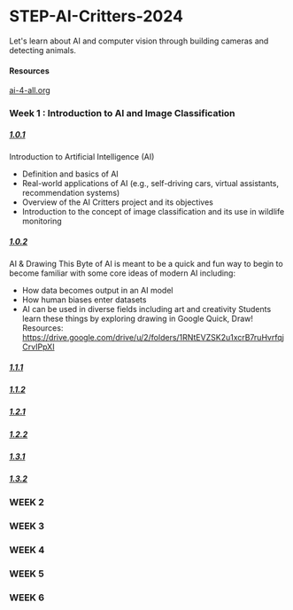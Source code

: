 # STEP-AI-Critters-2024
Let's learn about AI and computer vision through building cameras and detecting animals. 

#### Resources
[ai-4-all.org](https://ai-4-all.org/resources/)


### Week 1 : Introduction to AI and Image Classification

##### <ins>1.0.1</ins>
Introduction to Artificial Intelligence (AI)
- Definition and basics of AI
- Real-world applications of AI (e.g., self-driving cars, virtual assistants, recommendation systems)
- Overview of the AI Critters project and its objectives
- Introduction to the concept of image classification and its use in wildlife monitoring


##### <ins>1.0.2</ins>
AI & Drawing
This Byte of AI is meant to be a quick and fun way to begin to become familiar with some core ideas of modern AI including:
- How data becomes output in an AI model
- How human biases enter datasets
- AI can be used in diverse fields including art and creativity
Students learn these things by exploring drawing in Google Quick, Draw!
Resources: https://drive.google.com/drive/u/2/folders/1RNtEVZSK2u1xcrB7ruHvrfqjCrvIPpXI


##### <ins>1.1.1</ins>
##### <ins>1.1.2</ins>

##### <ins>1.2.1</ins>
##### <ins>1.2.2</ins>

##### <ins>1.3.1</ins>
##### <ins>1.3.2</ins>



### WEEK 2

### WEEK 3

### WEEK 4

### WEEK 5

### WEEK 6


